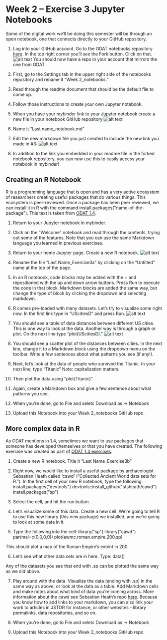 # Week 2 – Exercise 3 Jupyter Notebooks 
Some of the digital work we’ll be doing this semester will be through an open notebook, one that connects directly to your GitHub repository. 
1.	Log into your GitHub account. Go to the ODAT notebooks repository [here](https://github.com/o-date/notebooks). In the top right corner you’ll see the Fork button. Click on that. 
![alt text](https://github.com/kgarstki/ANTH-641_Week-2/blob/master/Images/Image8.png)
You should now have a repo in your account that mirrors the one from ODAT

2.	First, go to the Settings tab in the upper right side of the notebooks repository and rename it “Week 2_notebooks.”

3.	Read through the readme document that should be the default file to come up. 

4.	Follow those instructions to create your own Jupyter notebook. 

5.	When you have your mybinder link to your Jupyter notebook create a new file in your notebook GitHub repository 
![alt text](https://github.com/kgarstki/ANTH-641_Week-2/blob/master/Images/Image9.png)
6.	Name it “Last name_notebook.md”

7.	Edit the new markdown file you just created to include the new link you made in #3: 
![alt text](https://github.com/kgarstki/ANTH-641_Week-2/blob/master/Images/Image13.PNG)

8.	In addition to the link you embedded in your readme file in the forked notebook repository, you can now use this to easily access your notebook in mybinder! 
## Creating an R Notebook 
R is a programming language that is open and has a very active ecosystem of researchers creating useful packages that do various things. This ecosystem is peer-reviewed. Once a package has been peer reviewed, we can install it in R with the command install.packages("name-of-the-package"). This text is taken from [ODAT 1.4](https://o-date.github.io/draft/book/open-notebook-research-scholarly-communication.html). 

1.	Return to your Jupyter notebook in mybinder. 
2.	Click on the “Welcome” notebook and read through the contents, trying out some of the features.  Note that you can use the same Markdown language you learned in previous exercises. 
3.	Return to your home Jupyter page. Create a new R notebook. 
![alt text](https://github.com/kgarstki/ANTH-641_Week-2/blob/master/Images/Image10.png)
4.	Rename the file “Last Name_Exercise3a” by clicking on the “Untitled” name at the top of the page. 
5.	In an R notebook, code blocks may be added with the + and repositioned with the up and down arrow buttons. Press Run to execute the code in that block. Markdown blocks are added the same way, but change the type of block by clicking the dropdown and selecting markdown.
6.	R comes pre-loaded with many datasets. Let’s try to visualize some right now. In the first link type in “UScitiesD” and press Run. 
![alt text](https://github.com/kgarstki/ANTH-641_Week-2/blob/master/Images/Image11.png)

7.	You should see a table of data distances between different US cities. This is one way to look at the data. Another way is through a graph or plot. On the next line type “plot(UScitiesD).”
![alt text](https://github.com/kgarstki/ANTH-641_Week-2/blob/master/Images/Image12.png)

8.	You should see a scatter plot of the distances between cities. In the next line, change it to a Markdown block using the dropdown menu on the toolbar. Write a few sentences about what patterns you see (if any!). 
9.	Next, let’s look at the data of people who survived the Titanic. In your next line, type “Titanic” Note: capitalization matters. 
10.	Then plot the data using “plot(Titanic)”.
11.	Again, create a Markdown box and give a few sentence about what patterns you see.
12.	When you’re done, go to File and seletc Download as -> Notebook 
13.	Upload this Notebook into your Week 2_notebooks GitHub repo. 
## More complex data in R
As ODAT mentions in 1.4, sometimes we want to use packages that someone has developed themselves or that you have created. The following exercise was created as part of [ODAT 1.4 exercises](https://o-date.github.io/draft/book/open-notebook-research-scholarly-communication.html). 

1.	Create a new R notebook. Title it “Last Name_Exercise3b”
2.	Right now, we would like to install a useful package by archaeologist Sebastian Heath called ‘cawd’ (“Collected Ancient World data sets for R.”). In the first cell of your new R notebook, type the following:
install.packages("devtools")
devtools::install_github("sfsheath/cawd")
install.packages("sp")

3.	Select the cell, and hit the run button.  
4.	Let’s visualize some of this data. Create a new cell. We’re going to tell R to use this new library (this new package) we installed, and we’re going to look at some data in it.
5.	Type the following into the cell:
library("sp")
library("cawd")
par(mai=c(0,0,0,0))
plot(awmc.roman.empire.200.sp)

This should plot a map of the Roman Empire’s extent in 200. 

6.	Let’s see what other data sets are in here. Type:
	data()

Any of the datasets you see that end with .sp can be plotted the same way as we did above.

7.	Play around with the data. Visualize the data (ending with .sp) in the same way as above, or look at the data as a table. Add Markdown cells and make notes about what kind of data you’re coming across. More information about the cawd see Sebastian Heath’s repo [here](https://github.com/sfsheath/cawd). Because you know how to add links to your markdown, you can also link your work to articles in JSTOR for instance, or other websites - library permalinks, data repositories, and so on.

8.	When you’re done, go to File and seletc Download as -> Notebook 

9.	Upload this Notebook into your Week 2_notebooks GitHub repo. 
 
